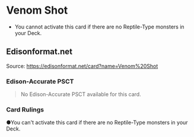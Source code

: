 # Venom Shot

*   You cannot activate this card if there are no Reptile-Type monsters in your Deck.

## Edisonformat.net

Source: https://edisonformat.net/card?name=Venom%20Shot

### Edison-Accurate PSCT

> No Edison-Accurate PSCT available for this card.

### Card Rulings

●You can't activate this card if there are no Reptile-Type monsters in your Deck.
            